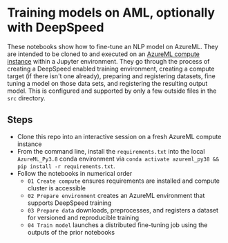 # Training models on AML, optionally with DeepSpeed

These notebooks show how to fine-tune an NLP model on AzureML. They are intended to be cloned to and executed on an [AzureML compute instance] within a Jupyter environment. They go through the process of creating a DeepSpeed enabled training environment, creating a compute target (if there isn't one already), preparing and registering datasets, fine tuning a model on those data sets, and registering the resulting output model. This is configured and supported by only a few outside files in the `src` directory. 

## Steps

- Clone this repo into an interactive session on a fresh AzureML compute instance
- From the command line, install the `requirements.txt` into the local `AzureML_Py3.8` conda environment via `conda activate azureml_py38 && pip install -r requirements.txt`.
- Follow the notebooks in numerical order
  - `01 Create compute` ensures requirements are installed and compute cluster is accessible
  - `02 Prepare environment` creates an AzureML environment that supports DeepSpeed training
  - `03 Prepare data` downloads, preprocesses, and registers a dataset for versioned and reproducible training
  - `04 Train model` launches a distributed fine-tuning job using the outputs of the prior notebooks

[AzureML compute instance]: https://docs.microsoft.com/en-us/azure/machine-learning/concept-compute-instance
